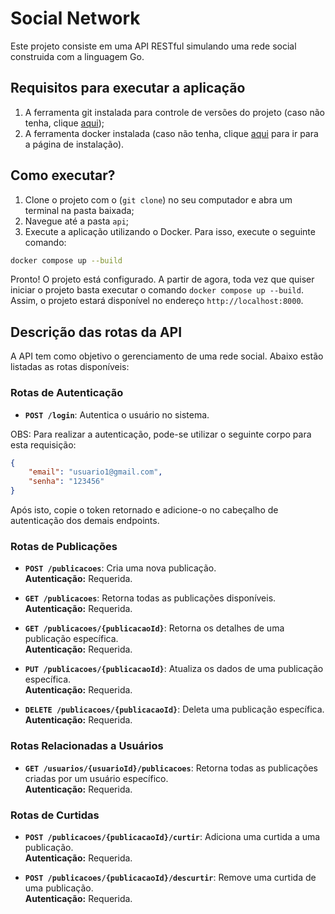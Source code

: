 # Social Network
Este projeto consiste em uma API RESTful simulando uma rede social construida com a linguagem Go.

## Requisitos para executar a aplicação
1. A ferramenta git instalada para controle de versões do projeto (caso não tenha, clique [aqui](https://git-scm.com/));
2. A ferramenta docker instalada (caso não tenha, clique [aqui](https://www.docker.com/) para ir para a página de instalação).

## Como executar?
1. Clone o projeto com o (`git clone`) no seu computador e abra um terminal na pasta baixada;
2. Navegue até a pasta `api`;
3. Execute a aplicação utilizando o Docker. Para isso, execute o seguinte comando:
```bash
docker compose up --build
```

Pronto! O projeto está configurado. A partir de agora, toda vez que quiser iniciar o projeto basta executar o comando `docker compose up --build`. Assim, o projeto estará disponível no endereço `http://localhost:8000`.

## Descrição das rotas da API

A API tem como objetivo o gerenciamento de uma rede social. Abaixo estão listadas as rotas disponíveis:

### **Rotas de Autenticação**

- **`POST /login`**: Autentica o usuário no sistema.

OBS: Para realizar a autenticação, pode-se utilizar o seguinte corpo para esta requisição:

```JSON
{
    "email": "usuario1@gmail.com",
    "senha": "123456"
}
```

Após isto, copie o token retornado e adicione-o no cabeçalho de autenticação dos demais endpoints.

### **Rotas de Publicações**

- **`POST /publicacoes`**: Cria uma nova publicação.  
**Autenticação:** Requerida.

- **`GET /publicacoes`**: Retorna todas as publicações disponíveis.  
  **Autenticação:** Requerida.

- **`GET /publicacoes/{publicacaoId}`**: Retorna os detalhes de uma publicação específica.  
  **Autenticação:** Requerida.

- **`PUT /publicacoes/{publicacaoId}`**: Atualiza os dados de uma publicação específica.  
  **Autenticação:** Requerida.

- **`DELETE /publicacoes/{publicacaoId}`**: Deleta uma publicação específica.  
  **Autenticação:** Requerida.

### **Rotas Relacionadas a Usuários**

- **`GET /usuarios/{usuarioId}/publicacoes`**: Retorna todas as publicações criadas por um usuário específico.  
  **Autenticação:** Requerida.

### **Rotas de Curtidas**

- **`POST /publicacoes/{publicacaoId}/curtir`**: Adiciona uma curtida a uma publicação.  
  **Autenticação:** Requerida.

- **`POST /publicacoes/{publicacaoId}/descurtir`**: Remove uma curtida de uma publicação.  
  **Autenticação:** Requerida.  
